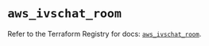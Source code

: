 # `aws_ivschat_room`

Refer to the Terraform Registry for docs: [`aws_ivschat_room`](https://registry.terraform.io/providers/hashicorp/aws/6.7.0/docs/resources/ivschat_room).
